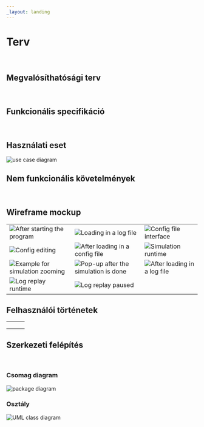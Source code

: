 ```yaml
---
_layout: landing
---
```


# Terv

<br>

## Megvalósíthatósági terv

<br>

## Funkcionális specifikáció

<br>

## Használati eset

![use case diagram](https://www.plantuml.com/plantuml/svg/bPQ_ZjGm4CPxFuLrD5p1FS0MwCILIEZ4mGEOP3RhYsD7zWH1q3q4BTsMAQYGU06BzsBnibA6dSo6RVtDR_vySvExJMWY3ftJGuBA950EjgWnw6YR7UhQHgZG1gzIQtrlekbq5toeTZ5qeBV67K9CXI7gzzeaVVKEOfUdjZ5ZRQxKds3Z6mVwOOJOGXhnrrVzHUd3x_dhuBUs6MBULpR_qEcao5E2Q_tipjI0hzm0H_LzthlFvfBgBa-k3nv3AoYVL17Fghk7EDg357nbpQc-Xz5sW_jRtGV0_DFnMQco0xyWozyUTPf9pnHqBd9cLYldRecOQCYCfOmdZPofBwApDq9mUS88kp3cVJBNN3l_IihlWZKtBrxoVMoqzHz32wi0j0u19FfVK7HUD5uC5Smb27wt2eAQGQBu07vFQ3frPdE9P6sbiRmnQuENzfWVba2IxLqFAuTaTaI8bTmDeHX6i1qG3PPNwSOKKe_0_m4gTIbrQL98lT5zX0fgM0lYTvXYn7OBIBhU6msV47ozWi9FYbAKakyHZw82qfwmClzBMucJlvzpeDpawMav_cc-v6_oD08kVC8xQ1x1WS_VZv2ZwArfCU_Z-Qkwv6Rv7-HG8elWBw4y5dvoCdLXFZUhwvBsMgQGGtCBlXuwftu3)

## Nem funkcionális követelmények

<br>

## Wireframe mockup

|   |   |   |
|---|---|---|
| ![After starting the program](~/images/wireframe/load_in.png) | ![Loading in a log file](~/images/wireframe/load_log_file.png) | ![Config file interface](~/images/wireframe/load_conf.png) |
| ![Config editing](~/images/wireframe/edit_conf.png) | ![After loading in a config file](~/images/wireframe/after_config.png) | ![Simulation runtime](~/images/wireframe/simulation_runtime.png) |
| ![Example for simulation zooming](~/images/wireframe/simulation_zooming.png) | ![Pop-up after the simulation is done](~/images/wireframe/simulation_done.png) | ![After loading in a log file](~/images/wireframe/after_log.png) |
| ![Log replay runtime](~/images/wireframe/log_replay_runtime.png) | ![Log replay paused](~/images/wireframe/log_replay_paused.png) | |





## Felhasználói történetek

|   |   |   |
|---|---|---|
|   |   |   |
|   |   |   |
|   |   |   |

## Szerkezeti felépítés

<br>

### Csomag diagram

![package diagram](https://www.plantuml.com/plantuml/svg/LL7DZgCm3BxdAVm2lC5grGLrJqLQXOhBQWuUS9ce8Ob2cAggvjt7nPG9EVdxoMSxEKm9Ovf72vKVWtVaafgknWMCE4BtuffqjmIHkeHkiAHKmEwA0q5hw0OF1NoCInGls17y2K5zxJsrxycknlyRKU94Ru0Jj7KfKcF6sM8otcscnT2qjHWq1OltlQXPpFfjlVQ1bNV9MqjH0giyxwd57r6_HF_kap12d34E9CnPcECdEI6E-Gp_A4vcIkGwWWUiHswK7cE_t5XtvkONCopCslVaXx_6ojESdh5D1KNlRwxu3Lhf72YzWJFxsXf-5NCebXVLEHBnvUNrTGPvOSM_1cncnCOCiKy6uFeeLJJ3Hs9Oxb2r5qyyg4HmgGxa-dcqtm00)

### Osztály
![UML class diagram](https://www.plantuml.com/plantuml/svg/hLVDRjiu4BxhAOXUuZGoiEsn2DgcJhC9qA11x5qVYXveQIApeKY173dnUhtFlYHjMTPOT12WFaIJcM_-oT7eiqLki2ub6qbkxQNWXU5bOX-5ghYZMERP5uX6p6g4cqohiVW7s1z9Kl7iaHV0tlmjuEaDMoNC_NgP_XVii8kgOgirOTvoeQP2vVffNtRI2AklkS2eVAJLWoWE8UlaC9vRdOCy36ed-i8jiFDpFhDeU8OVFnwBTQSL3ve0uz77iUjalLVf83eezHqOAoo2oe0crtW8xFOtB7br9IIm3yoY4QheIfrLXKVa2Bpqfy29XK8Yu_RnYAggoub3s7jO09Sn0nVMYaALe72CXYCKotvpAuiSHRPcPzyqpmSLn_aEUEgea7ohiav8SRveRd9QcycoYaH_DXKvpdk2Fhi6KSonJ-AEWcFVkCVtsI_8y4VwyrKfX12x9d4kx0_dY3sdp3-MFmUd7HzifIim7BLf3rnBaHfyquNl5wt2rmKejDvieDuIgJ7QU6aWYF1ESgN0J4G97fBhUYQ1O2e32w5hBx_a21xRJTA55MmFpBkKcVSfsrOtPQKjsWeTAlbe1-3_xe8dg35V02dqaPR4aFrZPYpAMZfjhVQleb08ve5dq6dImN6SSYdT_B7EZmJKAWmW2hhNCusaMsStUQYEunlWkLPokIOv-p6_nJmVHTvfAtpy--0kub8OoBQG7Ts5-3lkfFv1h6-AUH5qtf9B92ngiuo9G-A3v-OOB1j2DCIlXdZoBgRSmBMkBQICjoRfKK2e1eIt6Ju3R5CW03U5nSFIPq9LHtEk2fXmKm3koMWFWz5Nj_1FpUMH3j84mDkRQIq9ZXJKWSBpKmpstxOUfa6UTiL_ARu1nFDjUq6JzeMmsohtjTisJebm8ZBVd72xhxdA9HZIsBeSQOk-yQXBaTqeXA87v0VF2w1i3dajmUVlqKIyIsrGwjoRyk_ebCN72pabfZcqk24ejZO65DwsjhjpTCHbvWSE-EFOziYPQyvkv3eDlojVn845bOVST9XAdr86JM4lJ65xcmggBhT6IKElKdQVib7AfYcRH5MReK6rbJOuTm5mwnAmklR_F875f7SydusapXwdme9__UqRXMS4PHsvZYZgsW_ar-ZJ59gzX6HmUJMEglZc4NZxjd1rWqhoPVmEXPQGxVJmCZLJv73C4Nvq7sXthur7waIFmvaEDRE1P2kz06D43kju-5T22Jk7_BSQ3Hi2DNR_xiLHUly-3g4bYqCwYs8Vgc-5du15wtU3DWlFOgi0yzz7UZZS-yn8JbfU-AYWRFe9aIJaU-RVOLtjMzo9avC8ilNp8hZrJl59wz75AU418q4q_Xge-wlYKJGEgS9BaH3cJcqtlvDaHxAjB3Jc0qFVCdQ-3z1xoLFsPcMdt6RFJf9s1MoAwFS-mXvkvdYIXFlYEI4aUZk9k7lBakGpgBmkvVy0)